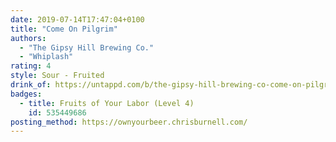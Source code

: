 ```yaml
---
date: 2019-07-14T17:47:04+0100
title: "Come On Pilgrim"
authors:
  - "The Gipsy Hill Brewing Co."
  - "Whiplash"
rating: 4
style: Sour - Fruited
drink_of: https://untappd.com/b/the-gipsy-hill-brewing-co-come-on-pilgrim/3278296
badges:
  - title: Fruits of Your Labor (Level 4)
    id: 535449686
posting_method: https://ownyourbeer.chrisburnell.com/
---
```

